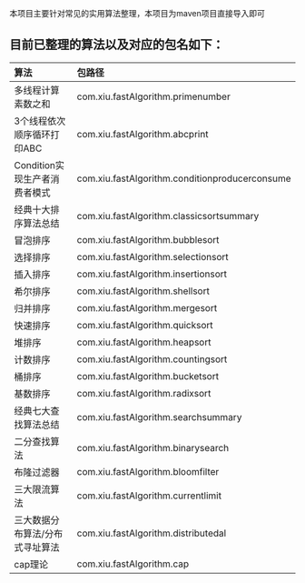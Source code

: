 本项目主要针对常见的实用算法整理，本项目为maven项目直接导入即可

## 目前已整理的算法以及对应的包名如下：
|算法|包路径|
| :------ | :------ |
|多线程计算素数之和  						|com.xiu.fastAlgorithm.primenumber				 |
|3个线程依次顺序循环打印ABC 				|com.xiu.fastAlgorithm.abcprint				 |
|Condition实现生产者消费者模式 			|com.xiu.fastAlgorithm.conditionproducerconsume				 |
|经典十大排序算法总结 			|com.xiu.fastAlgorithm.classicsortsummary				 |
|冒泡排序 			|com.xiu.fastAlgorithm.bubblesort				 |
|选择排序 			|com.xiu.fastAlgorithm.selectionsort				 |
|插入排序 			|com.xiu.fastAlgorithm.insertionsort				 |
|希尔排序 			|com.xiu.fastAlgorithm.shellsort				 |
|归并排序 			|com.xiu.fastAlgorithm.mergesort				 |
|快速排序 			|com.xiu.fastAlgorithm.quicksort				 |
|堆排序 			|com.xiu.fastAlgorithm.heapsort				 |
|计数排序 			|com.xiu.fastAlgorithm.countingsort				 |
|桶排序 			|com.xiu.fastAlgorithm.bucketsort				 |
|基数排序 			|com.xiu.fastAlgorithm.radixsort				 |
|经典七大查找算法总结			|com.xiu.fastAlgorithm.searchsummary				 |
|二分查找算法			|com.xiu.fastAlgorithm.binarysearch				 |
|布隆过滤器			|com.xiu.fastAlgorithm.bloomfilter				 |
|三大限流算法			|com.xiu.fastAlgorithm.currentlimit				 |
|三大数据分布算法/分布式寻址算法			|com.xiu.fastAlgorithm.distributedal				 |
|cap理论			|com.xiu.fastAlgorithm.cap				 |

